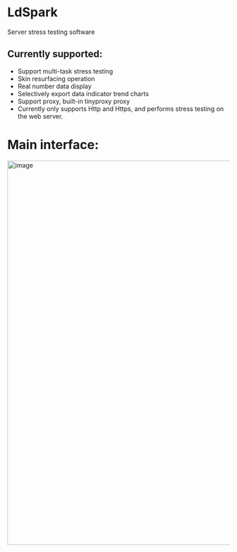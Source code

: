 # LdSpark
Server stress testing software

## Currently supported:
+ Support multi-task stress testing
+ Skin resurfacing operation
+ Real number data display
+ Selectively export data indicator trend charts
+ Support proxy, built-in tinyproxy proxy
+ Currently only supports Http and Https, and performs stress testing on the web server.

# Main interface:
<img width="870" alt="image" src="https://github.com/Xw-oorik/LdSpark/assets/117898635/bac27c20-2576-42cf-88a3-e286d384b99d">
